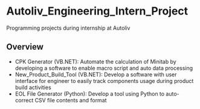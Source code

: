 # Autoliv_Engineering_Intern_Project
Programming projects during internship at Autoliv
## Overview
- CPK Generator (VB.NET): Automate the calculation of Minitab by developing a software to enable macro script and auto data processing
- New_Product_Build_Tool (VB.NET): Develop a software with user interface for engineer to easily track components usage during product build activities
- EOL File Generator (Python): Develop a tool using Python to auto-correct CSV file contents and format
